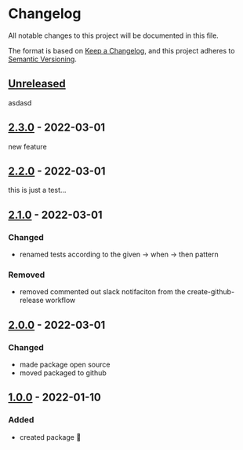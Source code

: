 # Changelog

All notable changes to this project will be documented in this file.

The format is based on [Keep a Changelog](https://keepachangelog.com/en/1.0.0/),
and this project adheres to [Semantic Versioning](https://semver.org/spec/v2.0.0.html).

## [Unreleased]
asdasd
## [2.3.0] - 2022-03-01

new feature

## [2.2.0] - 2022-03-01

this is just a test...

## [2.1.0] - 2022-03-01

### Changed

-   renamed tests according to the given -> when -> then pattern

### Removed

-   removed commented out slack notifaciton from the create-github-release workflow

## [2.0.0] - 2022-03-01

### Changed

-   made package open source
-   moved packaged to github

## [1.0.0] - 2022-01-10

### Added

-   created package :tada: 

[Unreleased]: https://github.com/neolution-ch/als-context/compare/2.3.0...HEAD

[2.3.0]: https://github.com/neolution-ch/als-context/compare/2.2.0...2.3.0

[2.2.0]: https://github.com/neolution-ch/als-context/compare/2.1.0...2.2.0

[2.1.0]: https://github.com/neolution-ch/als-context/compare/2.0.0...2.1.0

[2.0.0]: https://github.com/neolution-ch/als-context/compare/1.0.0...2.0.0

[1.0.0]: https://github.com/neolution-ch/als-context/compare/HEAD...HEAD
